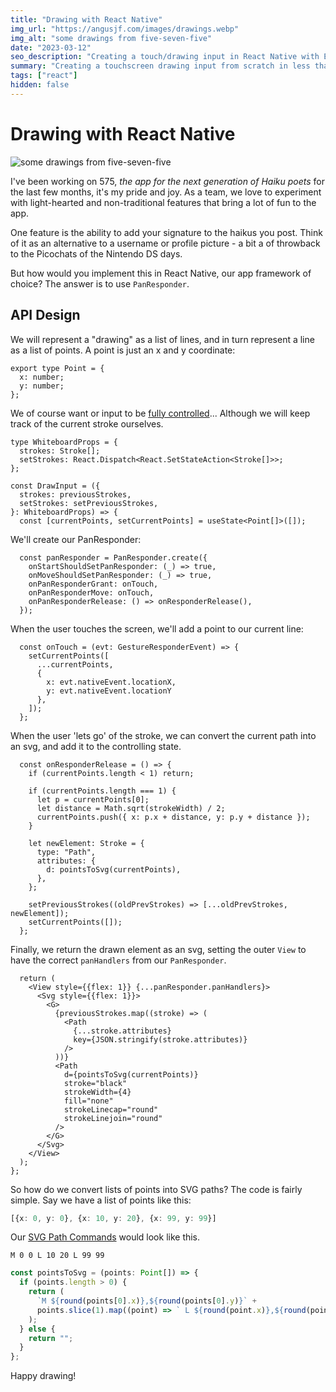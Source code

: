 ```yaml
---
title: "Drawing with React Native"
img_url: "https://angusjf.com/images/drawings.webp"
img_alt: "some drawings from five-seven-five"
date: "2023-03-12"
seo_description: "Creating a touch/drawing input in React Native with Expo"
summary: "Creating a touchscreen drawing input from scratch in less than 100 lines of code"
tags: ["react"]
hidden: false
---
```


# Drawing with React Native

![some drawings from five-seven-five](https://angusjf.com/images/drawings.webp)

I've been working on 575, *the app for the next generation of Haiku poets* for the last few months, it's my pride and joy. As a team, we love to experiment with light-hearted and non-traditional features that bring a lot of fun to the app. 

One feature is the ability to add your signature to the haikus you post. Think of it as an alternative to a username or profile picture - a bit a of throwback to the Picochats of the Nintendo DS days.

But how would you implement this in React Native, our app framework of choice? The answer is to use `PanResponder`.

## API Design

We will represent a "drawing" as a list of lines, and in turn represent a line as a list of points. A point is just an x and y coordinate:
```tsx
export type Point = {
  x: number;
  y: number;
};
```

We of course want or input to be [fully controlled](https://angusjf.com/faux-controlled-components/)... Although we will keep track of the current stroke ourselves.

```tsx
type WhiteboardProps = {
  strokes: Stroke[];
  setStrokes: React.Dispatch<React.SetStateAction<Stroke[]>>;
};
```

```tsx
const DrawInput = ({
  strokes: previousStrokes,
  setStrokes: setPreviousStrokes,
}: WhiteboardProps) => {
  const [currentPoints, setCurrentPoints] = useState<Point[]>([]);
```

We'll create our PanResponder:
```tsx
  const panResponder = PanResponder.create({
    onStartShouldSetPanResponder: (_) => true,
    onMoveShouldSetPanResponder: (_) => true,
    onPanResponderGrant: onTouch,
    onPanResponderMove: onTouch,
    onPanResponderRelease: () => onResponderRelease(),
  });
```

When the user touches the screen, we'll add a point to our current line:
```tsx
  const onTouch = (evt: GestureResponderEvent) => {
    setCurrentPoints([
      ...currentPoints,
      {
        x: evt.nativeEvent.locationX,
        y: evt.nativeEvent.locationY
      },
    ]);
  };
```

When the user 'lets go' of the stroke, we can convert the current path into an svg, and add it to the controlling state.
```tsx
  const onResponderRelease = () => {
    if (currentPoints.length < 1) return;

    if (currentPoints.length === 1) {
      let p = currentPoints[0];
      let distance = Math.sqrt(strokeWidth) / 2;
      currentPoints.push({ x: p.x + distance, y: p.y + distance });
    }

    let newElement: Stroke = {
      type: "Path",
      attributes: {
        d: pointsToSvg(currentPoints),
      },
    };

    setPreviousStrokes((oldPrevStrokes) => [...oldPrevStrokes, newElement]);
    setCurrentPoints([]);
  };
```

Finally, we return the drawn element as an svg, setting the outer `View` to have the correct `panHandlers` from our `PanResponder`.
```tsx
  return (
    <View style={{flex: 1}} {...panResponder.panHandlers}>
      <Svg style={{flex: 1}}>
        <G>
          {previousStrokes.map((stroke) => (
            <Path
              {...stroke.attributes}
              key={JSON.stringify(stroke.attributes)}
            />
          ))}
          <Path
            d={pointsToSvg(currentPoints)}
            stroke="black"
            strokeWidth={4}
            fill="none"
            strokeLinecap="round"
            strokeLinejoin="round"
          />
        </G>
      </Svg>
    </View>
  );
};
```

So how do we convert lists of points into SVG paths? The code is fairly simple.
Say we have a list of points like this:
```ts
[{x: 0, y: 0}, {x: 10, y: 20}, {x: 99, y: 99}]
```
Our [SVG Path Commands](https://developer.mozilla.org/en-US/docs/Web/SVG/Attribute/d#path_commands) would look like this.

```
M 0 0 L 10 20 L 99 99
```

```ts
const pointsToSvg = (points: Point[]) => {
  if (points.length > 0) {
    return (
      `M ${round(points[0].x)},${round(points[0].y)}` +
      points.slice(1).map((point) => ` L ${round(point.x)},${round(point.y)}`)
    );
  } else {
    return "";
  }
};
```


Happy drawing!